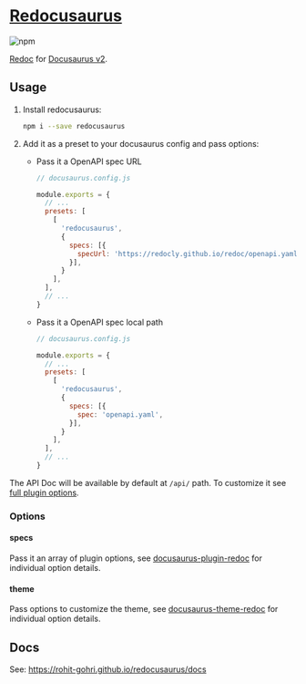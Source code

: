 # [Redocusaurus](https://github.com/rohit-gohri/redocusaurus)

![npm](https://img.shields.io/npm/v/redocusaurus?style=flat-square)

[Redoc](https://github.com/redocly/redoc) for [Docusaurus v2](https://v2.docusaurus.io/).

## Usage

1. Install redocusaurus:

    ```sh
    npm i --save redocusaurus
    ```

1. Add it as a preset to your docusaurus config and pass options:

    - Pass it a OpenAPI spec URL

        ```js
        // docusaurus.config.js

        module.exports = {
          // ...
          presets: [
            [
              'redocusaurus',
              {
                specs: [{
                  specUrl: 'https://redocly.github.io/redoc/openapi.yaml',
                }],
              }
            ],
          ],
          // ...
        }
        ```

    - Pass it a OpenAPI spec local path

        ```js
        // docusaurus.config.js

        module.exports = {
          // ...
          presets: [
            [
              'redocusaurus',
              {
                specs: [{
                  spec: 'openapi.yaml',
                }],
              }
            ],
          ],
          // ...
        }
        ```

The API Doc will be available by default at `/api/` path. To customize it see [full plugin options](#options).

### Options

#### specs

Pass it an array of plugin options, see [docusaurus-plugin-redoc](https://github.com/rohit-gohri/redocusaurus/tree/main/packages/docusaurus-plugin-redoc) for individual option details.

#### theme

Pass options to customize the theme, see [docusaurus-theme-redoc](https://github.com/rohit-gohri/redocusaurus/tree/main/packages/docusaurus-theme-redoc) for individual option details.

## Docs

See: <https://rohit-gohri.github.io/redocusaurus/docs>
